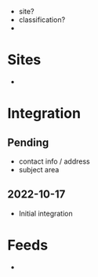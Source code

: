 * site?
* classification?
* 

# Sites

*  

# Integration



## Pending

* contact info / address
* subject area

## 2022-10-17

* Initial integration

# Feeds

* 